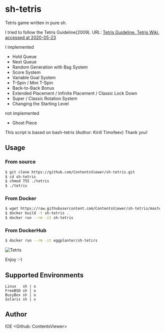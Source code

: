 # sh-tetris
Tetris game written in pure sh.

I tried to follow the Tetris Guideline(2009). 
URL: [Tetris Guideline. Tetris Wiki. accessed at 2020-05-23](https://tetris.fandom.com/wiki/Tetris_Guideline)

I implemented

* Hold Queue
* Next Queue
* Random Generation with Bag System
* Score System
* Variable Goal System
* T-Spin / Mini T-Spin
* Back-to-Back Bonus
* Extended Placement / Infinite Placement / Classic Lock Down
* Super / Classic Rotation System
* Changing the Starting Level 

not implemented

* Ghost Piece

This script is based on bash-tetris (Author: Kirill Timofeev)
Thank you!

## Usage

### From source

```sh
$ git clone https://github.com/ContentsViewer/sh-tetris.git
$ cd sh-tetris
$ chmod 755 ./tetris
$ ./tetris
```

### From Docker

```sh
$ wget https://raw.githubusercontent.com/ContentsViewer/sh-tetris/master/Dockerfile
$ docker build -t sh-tetris .
$ docker run --rm -it sh-tetris
```

### From DockerHub

```sh
$ docker run --rm -it eggplanter/sh-tetirs
```

![Tetris](https://contentsviewer.work/Master/ShellScript/Apps/Tetris/Images/tetris.jpg)

Enjoy :-)

## Supported Environments
    Linux   sh | o
    FreeBSD sh | o
    BusyBox sh | o
    Solaris sh | x

## Author
IOE <Github: ContentsViewer>
